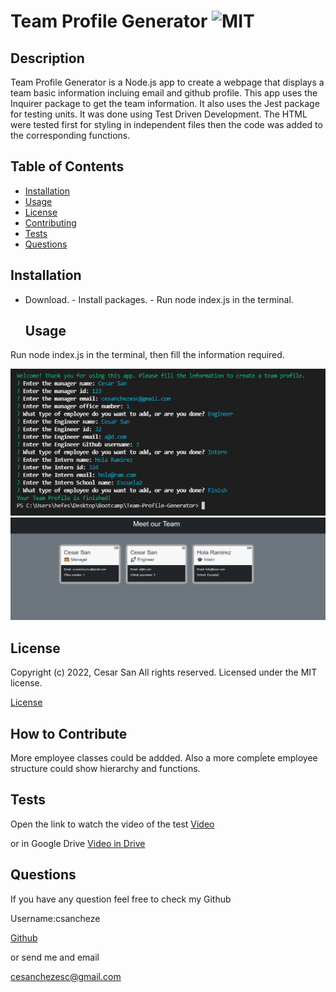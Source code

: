# Team Profile Generator ![MIT](https://img.shields.io/apm/l/vim-mode?style=plastic)

  ## Description
  
  
Team Profile Generator is a Node.js app to create a webpage that displays a team basic information incluing email and github profile. This app uses the Inquirer package to get the team information. It also uses the Jest package for testing units. It was done using Test Driven Development. The HTML were tested first for styling in independent files then the code was added to the corresponding functions.

  
  ## Table of Contents
  
  - [Installation](#installation)
  - [Usage](#usage)
  - [License](#license)
  - [Contributing](#license)
  - [Tests](#license)
  - [Questions](#license)
  
  ## Installation
  
  
- Download. - Install packages. - Run node index.js in the terminal.

  
  ## Usage
  
  
Run node index.js in the terminal, then fill the information required. 

  
  
![Team Profile Generator webpage working as expected](assets/screenshot1.png)
![Team Profile Generator webpage working as expected](assets/screenshot2.png)
  
  ## License
  
  
Copyright (c) 2022, Cesar San All rights reserved.
Licensed under the MIT license. 

  
  
[License](./MIT_license.txt)

  
  ## How to Contribute
  
  
More employee classes could be addded. Also a more compĺete employee structure could show hierarchy and functions.

  
  ## Tests
  
  
Open the link to watch the video of the test
[Video](https://github.com/csancheze/Team-Profile-Generator/blob/main/assets/test.mkv)

or in Google Drive
[Video in Drive](https://drive.google.com/file/d/12w7ku90W-mOFZxuAQ3jc4DgEagYShfhG/view?usp=sharing)


  
  ## Questions
  
  If you have any question feel free to check my Github 
  
Username:csancheze
  
[Github](https://github.com/csancheze)

  or send me and email
  
<cesanchezesc@gmail.com>

